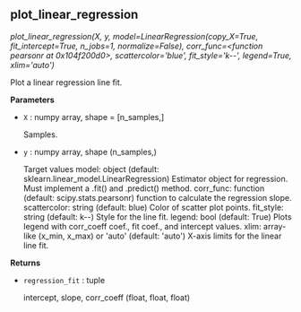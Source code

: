 ## plot_linear_regression



*plot_linear_regression(X, y, model=LinearRegression(copy_X=True, fit_intercept=True, n_jobs=1, normalize=False), corr_func=<function pearsonr at 0x104f200d0>, scattercolor='blue', fit_style='k--', legend=True, xlim='auto')*

Plot a linear regression line fit.

**Parameters**


- `X` : numpy array, shape = [n_samples,]

    Samples.

- `y` : numpy array, shape (n_samples,)

    Target values
    model: object (default: sklearn.linear_model.LinearRegression)
    Estimator object for regression. Must implement
    a .fit() and .predict() method.
    corr_func: function (default: scipy.stats.pearsonr)
    function to calculate the regression
    slope.
    scattercolor: string (default: blue)
    Color of scatter plot points.
    fit_style: string (default: k--)
    Style for the line fit.
    legend: bool (default: True)
    Plots legend with corr_coeff coef.,
    fit coef., and intercept values.
    xlim: array-like (x_min, x_max) or 'auto' (default: 'auto')
    X-axis limits for the linear line fit.

**Returns**


- `regression_fit` : tuple

    intercept, slope, corr_coeff (float, float, float)